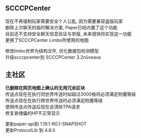 ## SCCCPCenter
现在不再强制玩家需要安全个人公匙, 因为需要兼容盗版玩家  
删除上次聊天的临时解决方案, Paper已经内置了这个功能  
目前还不支持安全聊天信息验证与举报, 未来很快将实现这一功能  
更换了SCCCPCenter Limbo所使用的地图  
  
修改limbo世界为结构文件, 优化数据包检测模型  
升级scccpcenter到 SCCCPCenter 3.2nûveava  
## 主社区
**已删除在网页地图上确认的无用冗余区块**  
传送点现在在执行同世界传送时如超过3000格将必须满足附魔等级  
传送点现在在执行跨世界传送时必须满足附魔等级  
使用传送点传送后现在会清除TPA请求  
修复铁傀儡的HP不正常显示  
  
更新paper-api到 1.19.1-R0.1-SNAPSHOT  
更新ProtocolLib 到 4.8.0  